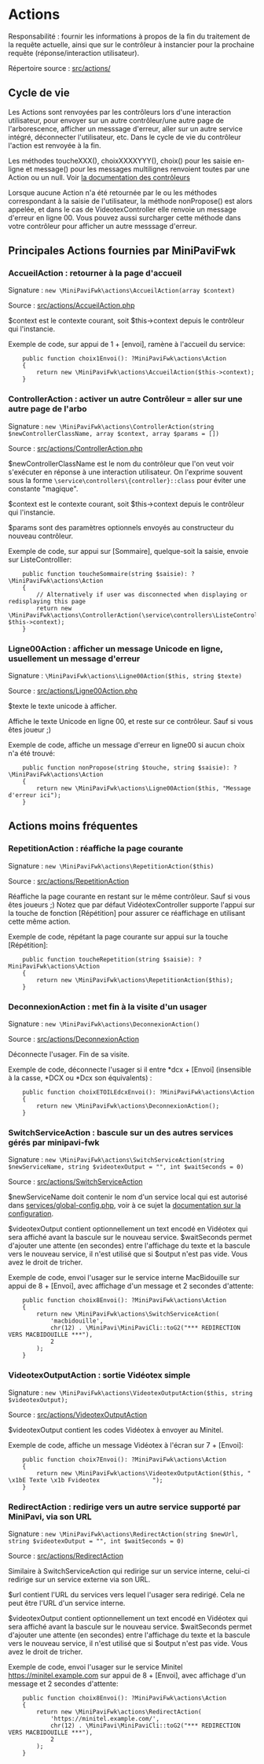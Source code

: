 # Actions

Responsabilité : fournir les informations à propos de la fin du traitement de la requête actuelle, ainsi que sur le contrôleur à instancier pour la prochaine requête (réponse/interaction utilisateur).

Répertoire source : [src/actions/](../../src/actions/)



## Cycle de vie
Les Actions sont renvoyées par les contrôleurs lors d'une interaction utilisateur, pour envoyer sur un autre contrôleur/une autre page de l'arborescence, afficher un messsage d'erreur, aller sur un autre service intégré, déconnecter l'utilisateur, etc.
Dans le cycle de vie du contrôleur l'action est renvoyée à la fin.

Les méthodes toucheXXX(), choixXXXXYYY(), choix() pour les saisie en-ligne et message() pour les messages multilignes renvoient toutes par une Action ou un null.
Voir [la documentation des contrôleurs](./Controllers.md)

Lorsque aucune Action n'a été retournée par le ou les méthodes correspondant à la saisie de l'utilisateur, la méthode nonPropose() est alors appelée, et dans le cas de VideotexController elle renvoie un message d'erreur en ligne 00.
Vous pouvez aussi surcharger cette méthode dans votre contrôleur pour afficher un autre messsage d'erreur.


## Principales Actions fournies par MiniPaviFwk

### AccueilAction : retourner à la page d'accueil
Signature : `new \MiniPaviFwk\actions\AccueilAction(array $context)`

Source : [src/actions/AccueilAction.php](../../src/actions/AccueilAction.php)

$context est le contexte courant, soit $this->context depuis le contrôleur qui l'instancie.

Exemple de code, sur appui de 1 + [envoi], ramène à l'accueil du service:
```
    public function choix1Envoi(): ?MiniPaviFwk\actions\Action
    {
        return new \MiniPaviFwk\actions\AccueilAction($this->context);
    }
```


### ControllerAction : activer un autre Contrôleur = aller sur une autre page de l'arbo
Signature : `new \MiniPaviFwk\actions\ControllerAction(string $newControllerClassName, array $context, array $params = [])`

Source : [src/actions/ControllerAction.php](../../src/actions/ControllerAction.php)

$newControllerClassName est le nom du contrôleur que l'on veut voir s'exécuter en réponse à une interaction utilisateur.
On l'exprime souvent sous la forme `\service\controllers\{controller}::class` pour éviter une constante "magique".

$context est le contexte courant, soit $this->context depuis le contrôleur qui l'instancie.

$params sont des paramètres optionnels envoyés au constructeur du nouveau contrôleur.

Exemple de code, sur appui sur [Sommaire], quelque-soit la saisie, envoie sur ListeControlller:
```
    public function toucheSommaire(string $saisie): ?\MiniPaviFwk\actions\Action
    {
        // Alternatively if user was disconnected when displaying or redisplaying this page
        return new \MiniPaviFwk\actions\ControllerAction(\service\controllers\ListeController::class, $this->context);
    }
```


### Ligne00Action : afficher un message Unicode en ligne, usuellement un message d'erreur
Signature : `\MiniPaviFwk\actions\Ligne00Action($this, string $texte)`

Source : [src/actions/Ligne00Action.php](../../src/actions/Ligne00Action.php)

$texte le texte unicode à afficher.

Affiche le texte Unicode en ligne 00, et reste sur ce contrôleur. Sauf si vous êtes joueur ;)

Exemple de code, affiche un message d'erreur en ligne00 si aucun choix n'a été trouvé:
```
    public function nonPropose(string $touche, string $saisie): ?\MiniPaviFwk\actions\Action
    {
        return new \MiniPaviFwk\actions\Ligne00Action($this, "Message d'erreur ici");
    }
```


## Actions moins fréquentes

### RepetitionAction : réaffiche la page courante
Signature : `new \MiniPaviFwk\actions\RepetitionAction($this)`

Source : [src/actions/RepetitionAction](../../src/actions/RepetitionAction.php)

Réaffiche la page courante en restant sur le même contrôleur. Sauf si vous êtes joueurs ;)
Notez que par défaut VidéotexController supporte l'appui sur la touche de fonction [Répétition] pour assurer ce réaffichage en utilisant cette même action.

Exemple de code, répétant la page courante sur appui sur la touche [Répétition]:
```
    public function toucheRepetition(string $saisie): ?MiniPaviFwk\actions\Action
    {
        return new \MiniPaviFwk\actions\RepetitionAction($this);
    }
```


### DeconnexionAction : met fin à la visite d'un usager
Signature : `new \MiniPaviFwk\actions\DeconnexionAction()`

Source : [src/actions/DeconnexionAction](../../src/actions/DeconnexionAction.php)

Déconnecte l'usager. Fin de sa visite.

Exemple de code, déconnecte l'usager si il entre *dcx + [Envoi] (insensible à la casse, *DCX ou *Dcx son équivalents) :
```
    public function choixETOILEdcxEnvoi(): ?MiniPaviFwk\actions\Action
    {
        return new \MiniPaviFwk\actions\DeconnexionAction();
    }
```


### SwitchServiceAction : bascule sur un des autres services gérés par minipavi-fwk
Signature : `new \MiniPaviFwk\actions\SwitchServiceAction(string $newServiceName, string $videotexOutput = "", int $waitSeconds = 0)`

Source : [src/actions/SwitchServiceAction](../../src/actions/SwitchServiceAction.php)

$newServiceName doit contenir le nom d'un service local qui est autorisé dans [services/global-config.php](../../services/global-config.php), voir à ce sujet la [documentation sur la configuration](./Configurations.md).

$videotexOutput contient optionnellement un text encodé en Vidéotex qui sera affiché avant la bascule sur le nouveau service.
$waitSeconds permet d'ajouter une attente (en secondes) entre l'affichage du texte et la bascule vers le nouveau service, il n'est utilisé que si $output n'est pas vide. Vous avez le droit de tricher.

Exemple de code, envoi l'usager sur le service interne MacBidouille sur appui de 8 + [Envoi], avec affichage d'un message et 2 secondes d'attente:
```
    public function choix8Envoi(): ?MiniPaviFwk\actions\Action
    {
        return new \MiniPaviFwk\actions\SwitchServiceAction(
            'macbidouille',
            chr(12) . \MiniPavi\MiniPaviCli::toG2("*** REDIRECTION VERS MACBIDOUILLE ***"),
            2
        );
    }
```


### VideotexOutputAction : sortie Vidéotex simple
Signature : `new \MiniPaviFwk\actions\VideotexOutputAction($this, string $videotexOutput);`

Source : [src/actions/VideotexOutputAction](../../src/actions/VideotexOutputAction.php)

$videotexOutput contient les codes Vidéotex à envoyer au Minitel.

Exemple de code, affiche un message Vidéotex à l'écran sur 7 + [Envoi]:
```
    public function choix7Envoi(): ?MiniPaviFwk\actions\Action
    {
        return new \MiniPaviFwk\actions\VideotexOutputAction($this, " \x1bE Texte \x1b Fvideotex               ");
    }
```

### RedirectAction : redirige vers un autre service supporté par MiniPavi, via son URL
Signature : `new \MiniPaviFwk\actions\RedirectAction(string $newUrl, string $videotexOutput = "", int $waitSeconds = 0)`

Source : [src/actions/RedirectAction](../../src/actions/RedirectAction.php)

Similaire à SwitchServiceAction qui redirige sur un service interne, celui-ci redirige sur un service externe via son URL.

$url contient l'URL du services vers lequel l'usager sera redirigé. Cela ne peut être l'URL d'un service interne.

$videotexOutput contient optionnellement un text encodé en Vidéotex qui sera affiché avant la bascule sur le nouveau service.
$waitSeconds permet d'ajouter une attente (en secondes) entre l'affichage du texte et la bascule vers le nouveau service, il n'est utilisé que si $output n'est pas vide. Vous avez le droit de tricher.

Exemple de code, envoi l'usager sur le service Minitel https://minitel.example.com sur appui de 8 + [Envoi], avec affichage d'un message et 2 secondes d'attente:
```
    public function choix8Envoi(): ?MiniPaviFwk\actions\Action
    {
        return new \MiniPaviFwk\actions\RedirectAction(
            'https://minitel.example.com/',
            chr(12) . \MiniPavi\MiniPaviCli::toG2("*** REDIRECTION VERS MACBIDOUILLE ***"),
            2
        );
    }
```
